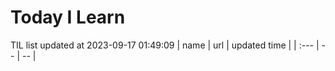 # Today I Learn 
TIL list updated at 2023-09-17 01:49:09
| name | url | updated time |
| :--- | -- | -- |
